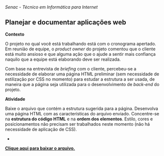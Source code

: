 *Senac* - *Técnico em Informática para Internet*
## Planejar e documentar aplicações web


**Contexto**

O projeto no qual você está trabalhando está com o cronograma apertado. Em reunião de equipe, o _product owner_ do projeto comentou que o cliente está muito ansioso e que alguma ação que o ajude a sentir mais confiança naquilo que a equipe está elaborando deve ser realizada.

Com base na entrevista de _briefing_ com o cliente, percebeu-se a necessidade de elaborar uma página HTML preliminar (sem necessidade de estilização por CSS no momento) para estudar a estrutura a ser usada, de maneira que a página seja utilizada para o desenvolvimento de _back-end_ do projeto.

**Atividade**

Baixe o arquivo que contém a estrutura sugerida para a página. Desenvolva uma página HTML com as características do arquivo enviado. Concentre-se na **estrutura do código HTML** e na **ordem dos elementos**. Estilo, cores e posicionamentos não precisam ser trabalhados neste momento (não há necessidade de aplicação de CSS).

+

**[Clique aqui para baixar o arquivo.](https://drive.google.com/file/d/1k4-oFH0YFpiYdQMz_cvxv49UIfSkhyAt/view?usp=share_link)**
